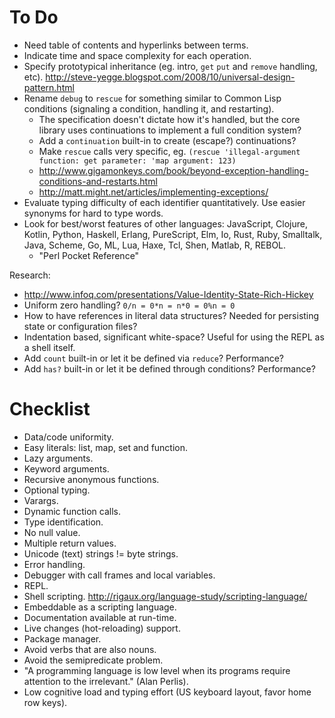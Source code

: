 # To Do #

- Need table of contents and hyperlinks between terms.
- Indicate time and space complexity for each operation.
- Specify prototypical inheritance (eg. intro, `get` `put` and `remove` handling, etc). http://steve-yegge.blogspot.com/2008/10/universal-design-pattern.html
- Rename `debug` to `rescue` for something similar to Common Lisp conditions (signaling a condition, handling it, and restarting).
  - The specification doesn't dictate how it's handled, but the core library uses continuations to implement a full condition system?
  - Add a `continuation` built-in to create (escape?) continuations?
  - Make `rescue` calls very specific, eg. `(rescue 'illegal-argument function: get parameter: 'map argument: 123)`
  - http://www.gigamonkeys.com/book/beyond-exception-handling-conditions-and-restarts.html
  - http://matt.might.net/articles/implementing-exceptions/
- Evaluate typing difficulty of each identifier quantitatively. Use easier synonyms for hard to type words.
- Look for best/worst features of other languages: JavaScript, Clojure, Kotlin, Python, Haskell, Erlang, PureScript, Elm, Io, Rust, Ruby, Smalltalk, Java, Scheme, Go, ML, Lua, Haxe, Tcl, Shen, Matlab, R, REBOL.
  - "Perl Pocket Reference"

Research:
- http://www.infoq.com/presentations/Value-Identity-State-Rich-Hickey
- Uniform zero handling? `0/n = 0*n = n*0 = 0%n = 0`
- How to have references in literal data structures? Needed for persisting state or configuration files?
- Indentation based, significant white-space? Useful for using the REPL as a shell itself.
- Add `count` built-in or let it be defined via `reduce`? Performance?
- Add `has?` built-in or let it be defined through conditions? Performance?

# Checklist #

- Data/code uniformity.
- Easy literals: list, map, set and function.
- Lazy arguments.
- Keyword arguments.
- Recursive anonymous functions.
- Optional typing.
- Varargs.
- Dynamic function calls.
- Type identification.
- No null value.
- Multiple return values.
- Unicode (text) strings != byte strings.
- Error handling.
- Debugger with call frames and local variables.
- REPL.
- Shell scripting. http://rigaux.org/language-study/scripting-language/
- Embeddable as a scripting language.
- Documentation available at run-time.
- Live changes (hot-reloading) support.
- Package manager.
- Avoid verbs that are also nouns.
- Avoid the semipredicate problem.
- "A programming language is low level when its programs require attention to the irrelevant." (Alan Perlis).
- Low cognitive load and typing effort (US keyboard layout, favor home row keys).
